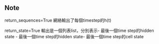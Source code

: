 Note
--------------------------
return_sequences=True 網絡輸出了每個timestep的h(t)

return_state=True 輸出是一個列表list，分別表示- 最後一個time step的hidden state - 最後一個time step的hidden state- 最後一個time step的cell state

